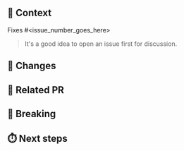 ## :page_facing_up: Context
Fixes #<issue_number_goes_here>

> It's a good idea to open an issue first for discussion.
<!-- Why did you change something? Is there an [issue](https://github.com/Developer-Community-India/referral_network/issues) to link here? Or an external link? -->

## :pencil: Changes
<!-- Which code did you change? How? -->

## :paperclip: Related PR
<!-- PR that blocks this one, or the ones blocked by this PR -->

## :no_entry_sign: Breaking
<!-- Is there something breaking the API? Any class or method signature changed? -->

## :stopwatch: Next steps
<!-- Do we have to plan something else after the merge? -->
